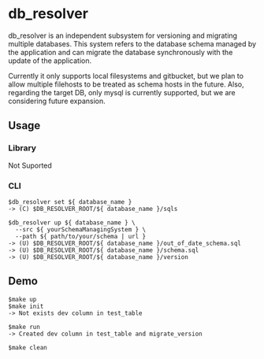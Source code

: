 # db_resolver
db_resolver is an independent subsystem for versioning and migrating multiple databases.
This system refers to the database schema managed by the application and can migrate the database synchronously with the update of the application.

Currently it only supports local filesystems and gitbucket, but we plan to allow multiple filehosts to be treated as schema hosts in the future.
Also, regarding the target DB, only mysql is currently supported, but we are considering future expansion.

## Usage

### Library

Not Suported

### CLI

```
$db_resolver set ${ database_name }
-> (C) $DB_RESOLVER_ROOT/${ database_name }/sqls

$db_resolver up ${ database_name } \
  --src ${ yourSchemaManagingSystem } \
  --path ${ path/to/your/schema | url }
-> (U) $DB_RESOLVER_ROOT/${ database_name }/out_of_date_schema.sql
-> (U) $DB_RESOLVER_ROOT/${ database_name }/schema.sql
-> (U) $DB_RESOLVER_ROOT/${ database_name }/version
```

## Demo

```
$make up
$make init
-> Not exists dev column in test_table

$make run
-> Created dev column in test_table and migrate_version

$make clean
```
